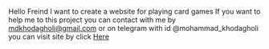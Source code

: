 Hello Freind 
I want to create a website for playing card games 
If you want to help me to this project you can contact with me by mdkhodagholi@gmail.com or on telegram with id @mohammad_khodagholi
you can visit site by click <a href="https://hokm-online.vercel.app/">Here</a>
